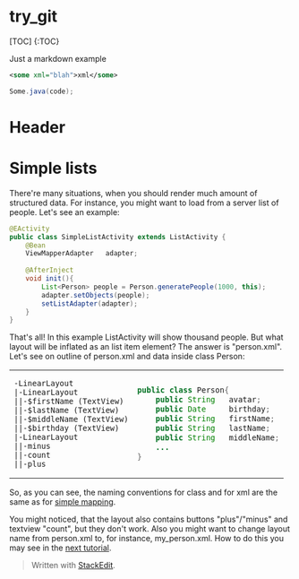 try_git
=======

[TOC]
{:TOC}

Just a markdown example

```xml
<some xml="blah">xml</some>
```

```java
Some.java(code);
```

Header
===
Simple lists
======
There're many situations, when you should render much amount of structured data. For instance, you might want to load from a server list of people. Let's see an example:

```java
@EActivity
public class SimpleListActivity extends ListActivity {
	@Bean
	ViewMapperAdapter	adapter;
	
	@AfterInject
	void init(){
		List<Person> people = Person.generatePeople(1000, this);
		adapter.setObjects(people);
		setListAdapter(adapter);
	}
}
```
That's all! In this example ListActivity will show thousand people. But what layout will be inflated as an list item element? The answer is "person.xml". Let's see on outline of person.xml and data inside class Person:
<table width="100%">
<tr>
<td>

```
-LinearLayout
|-LinearLayout
||-$firstName (TextView)
||-$lastName (TextView)
||-$middleName (TextView)
||-$birthday (TextView)
|-LinearLayout
||-minus
||-count
||-plus
```
</td>
<td>

```java
public class Person{
	public String	avatar;
	public Date		birthday;
	public String	firstName;
	public String	lastName;
	public String	middleName;
	...
}
```
</td>
</tr>
</table>

So, as you can see, the naming conventions for class and for xml are the same as for [simple mapping](net-utils-samples-simple-mapping).

You might noticed, that the layout also contains buttons "plus"/"minus" and textview "count", but they don't work. Also you might want to change layout name from person.xml to, for instance, my_person.xml. How to do this you may see in the [next tutorial](net-utils-samples-list-with-logic).
> Written with [StackEdit](https://stackedit.io/).
